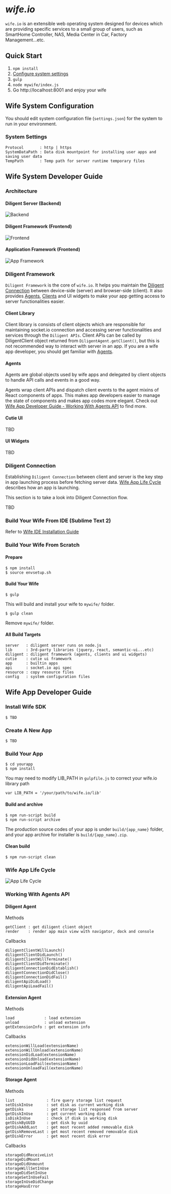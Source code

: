 # *wife.io* #

`wife.io` is an extensible web operating system designed for devices which are providing specific services to a small group of users, such as SmartHome Controller, NAS, Media  Center in Car, Factory Management...etc.

## Quick Start ##

1. `npm install`
2. [Configure system settings](#user-content-wife-system-configuration)
2. `gulp`
3. `node mywife/index.js`
4. Go http://localhost:8001 and enjoy your wife


## Wife System Configuration ##

You should edit system configuration file (`settings.json`) for the system to run in your environment.

### System Settings ###
```
Protocol       : http | https
SystemDataPath : Data disk mountpoint for installing user apps and saving user data
TempPath       : Temp path for server runtime temporary files
```


## Wife System Developer Guide ##

### Architecture ###

#### Diligent Server (Backend) ####

![Backend](site/diligent_be.png)

#### Diligent Framework (Frontend) ####

![Frontend](site/diligent_fe.png)

#### Application Framework (Frontend) ####

![App Framework](site/app_framework.png)


### Diligent Framework ###

`Diligent Framework` is the core of `wife.io`. It helps you maintain the [Diligent Connection](#user-content-diligent-connection) between device-side (server) and browser-side (client). It also provides [Agents](#user-content-agents), [Clients](#user-content-client-library) and UI widgets to make your app getting access to server functionalities easier.

#### Client Library ####

Client library is consists of client objects which are responsible for maintaining socket.io connection and accessing server functionalities and services through the `Diligent APIs`.
Client APIs can be called by DiligentClient object returned from `DiligentAgent.getClient()`, but this is not recommended way to interact with server in an app. If you are a wife app developer, you should get familiar with [Agents](#user-content-agents).

#### Agents ####

Agents are global objects used by wife apps and delegated by client objects to handle API calls and events in a good way.

Agents wrap client APIs and dispatch client events to the agent mixins of React components of apps. This makes app developers easier to manage the state of components and makes app codes more elegant. Check out [Wife App Developer Guide - Working With Agents API](#user-content-working-with-agents-api) to find more.


#### Cutie UI ####

TBD

#### UI Widgets ####

TBD

### Diligent Connection ###

Establishing `Diligent Connection` between client and server is the key step in app launching process before fetching server data. [Wife App Life Cycle](#user-content-wife-app-life-cycle) describes how an app is launching.

This section is to take a look into Diligent Connection flow.

TBD

### Build Your Wife From IDE (Sublime Text 2) ###

Refer to [Wife IDE Installation Guide](https://www.evernote.com/l/AMv_ZRQaZ0lEEKXZF28E_ojXFXSz_YWQz-s)

### Build Your Wife From Scratch ###

#### Prepare ####
```
$ npm install
$ source envsetup.sh
```

#### Build Your Wife ####
```
$ gulp
```
This will build and install your wife to `mywife/` folder.
```
$ gulp clean
```
Remove `mywife/` folder.


#### All Build Targets ####
```
server   : diligent server runs on node.js
lib      : 3rd-party libraries (jquery, react, semantic-ui...etc)
diligent : diligent framework (agents, clients and ui widgets)
cutie    : cutie ui framework
app      : builtin apps
api      : socket.io api spec
resource : copy resource files
config   : system configuration files
```


## Wife App Developer Guide ##

### Install Wife SDK ###

```
$ TBD
```

### Create A New App ###

```
$ TBD
```

### Build Your App ###
```
$ cd yourapp
$ npm install
```
You may need to modify LIB_PATH in `gulpfile.js` to correct your wife.io library path
```
var LIB_PATH = '/your/path/to/wife.io/lib'
```
#### Build and archive ####
```
$ npm run-script build
$ npm run-script archive
```
The production source codes of your app is under `build/{app_name}` folder,
and your app archive for installer is `build/{app_name}.zip`.

#### Clean build ####
```
$ npm run-script clean
```

### Wife App Life Cycle ###

![App Life Cycle](site/app_life_cycle.png)

### Working With Agents API ###

#### Diligent Agent ####

Methods
```
getClient : get diligent client object
render    : render app main view with navigator, dock and console
```
Callbacks
```
diligentClientWillLaunch()
diligentClientDidLaunch()
diligentClientWillTerminate()
diligentClientDidTerminate()
diligentConnectionDidEstablish()
diligentConnectionDidClose()
diligentConnectionDidFail()
diligentApiDidLoad()
diligentApiLoadFail()
```

#### Extension Agent ####

Methods
```
load             : load extension
unload           : unload extension
getExtensionInfo : get extension info
```
Callbacks
```
extensionWillLoad(extensionName)
extensionWillUnload(extensionName)
extensionDidLoad(extensionName)
extensionDidUnload(extensionName)
extensionLoadFail(extensionName)
extensionUnloadFail(extensionName)
```

#### Storage Agent ####

Methods
```
list              : fire query storage list request
setDiskInUse      : set disk as current working disk
getDisks          : get storage list responsed from server
getDiskInUse      : get current working disk
isDiskInUse       : check if disk is working disk
getDiskByUUID     : get disk by uuid
getDiskAddLast    : get most recent added removable disk
getDiskRemoveLast : get most recent removed removable disk
getDiskError      : get most recent disk error
```
Callbacks
```
storageDidReceiveList
storageDidMount
storageDidUnmount
storageWillSetInUse
storageDidSetInUse
storageSetInUseFail
storageInUseDidChange
storageHasError
```
